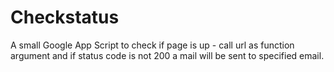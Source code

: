 # Checkstatus 
A small Google App Script to check if page is up - call url as function argument and if status code is not 200 a mail will be sent to specified email.
